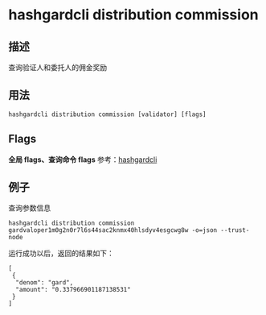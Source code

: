 # hashgardcli distribution commission

## 描述

查询验证人和委托人的佣金奖励
## 用法

```
hashgardcli distribution commission [validator] [flags]
```

## Flags

**全局 flags、查询命令 flags** 参考：[hashgardcli](../README.md)

## 例子

查询参数信息

```
hashgardcli distribution commission gardvaloper1m0g2n0r7l6s44sac2knmx40hlsdyv4esgcwg8w -o=json --trust-node
```

运行成功以后，返回的结果如下：

```
[
 {
  "denom": "gard",
  "amount": "0.337966901187138531"
 }
]
```

